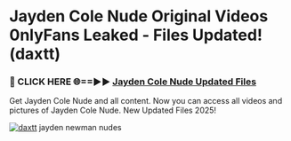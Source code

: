 # Jayden Cole Nude Original Videos 0nlyFans Leaked - Files Updated! (daxtt)

<h3>🔴 CLICK HERE 🌐==►► <a href="https://tinyurl.com/52m3yx9h" rel="nofollow">Jayden Cole Nude Updated Files</a></h3>

Get Jayden Cole Nude and all content. Now you can access all videos and pictures of Jayden Cole Nude. New Updated Files 2025!

[![daxtt](https://i.imgur.com/TnHtlc8.gif)](https://tinyurl.com/52m3yx9h)
jayden newman nudes